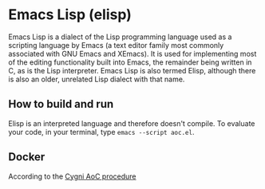 # Emacs Lisp (elisp)
Emacs Lisp is a dialect of the Lisp programming language used as a scripting language by Emacs (a text editor family most commonly associated with GNU Emacs and XEmacs).
It is used for implementing most of the editing functionality built into Emacs, the remainder being written in C, as is the Lisp interpreter.
Emacs Lisp is also termed Elisp, although there is also an older, unrelated Lisp dialect with that name.

## How to build and run
Elisp is an interpreted language and therefore doesn't compile.
To evaluate your code, in your terminal, type `emacs --script aoc.el`.

## Docker
According to the [Cygni AoC procedure](https://github.com/cygni/aoc_example)

